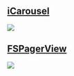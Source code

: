 [iCarousel](https://github.com/nicklockwood/iCarousel)
--
>
![](https://camo.githubusercontent.com/42a9e068bb8aab651d25a0998da709719704ce34/687474703a2f2f672e7265636f726469742e636f2f517032453559364d41652e676966)



[FSPagerView](https://github.com/WenchaoD/FSPagerView)
--
>
![](https://cloud.githubusercontent.com/assets/5186464/22686431/198905aa-ed5f-11e6-9312-ec371c8c4e44.gif)
